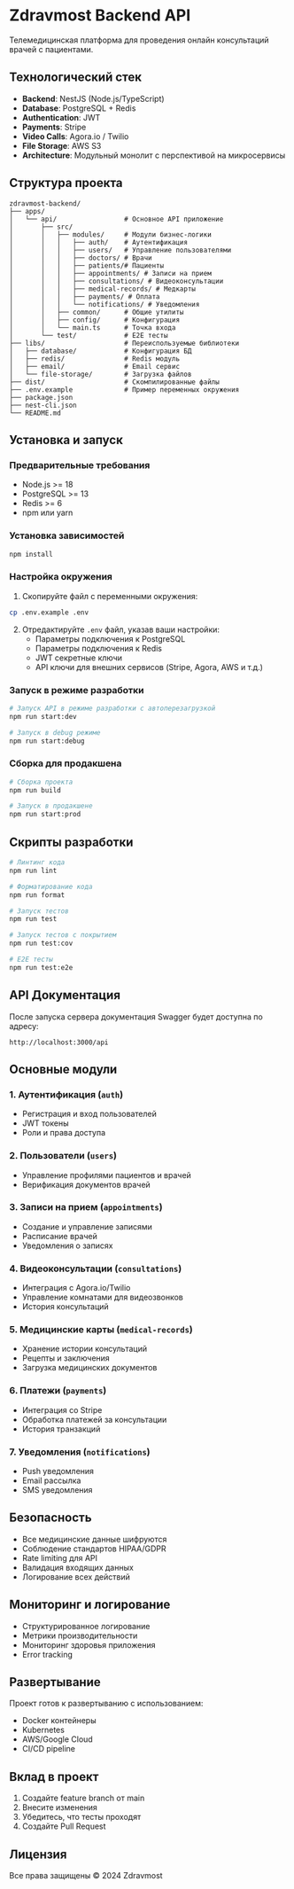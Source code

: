 # Zdravmost Backend API

Телемедицинская платформа для проведения онлайн консультаций врачей с пациентами.

## Технологический стек

- **Backend**: NestJS (Node.js/TypeScript)
- **Database**: PostgreSQL + Redis
- **Authentication**: JWT
- **Payments**: Stripe
- **Video Calls**: Agora.io / Twilio
- **File Storage**: AWS S3
- **Architecture**: Модульный монолит с перспективой на микросервисы

## Структура проекта

```
zdravmost-backend/
├── apps/
│   └── api/                 # Основное API приложение
│       ├── src/
│       │   ├── modules/     # Модули бизнес-логики
│       │   │   ├── auth/    # Аутентификация
│       │   │   ├── users/   # Управление пользователями
│       │   │   ├── doctors/ # Врачи
│       │   │   ├── patients/# Пациенты
│       │   │   ├── appointments/ # Записи на прием
│       │   │   ├── consultations/ # Видеоконсультации
│       │   │   ├── medical-records/ # Медкарты
│       │   │   ├── payments/ # Оплата
│       │   │   └── notifications/ # Уведомления
│       │   ├── common/      # Общие утилиты
│       │   ├── config/      # Конфигурация
│       │   └── main.ts      # Точка входа
│       └── test/            # E2E тесты
├── libs/                    # Переиспользуемые библиотеки
│   ├── database/            # Конфигурация БД
│   ├── redis/               # Redis модуль
│   ├── email/               # Email сервис
│   └── file-storage/        # Загрузка файлов
├── dist/                    # Скомпилированные файлы
├── .env.example             # Пример переменных окружения
├── package.json
├── nest-cli.json
└── README.md
```

## Установка и запуск

### Предварительные требования

- Node.js >= 18
- PostgreSQL >= 13
- Redis >= 6
- npm или yarn

### Установка зависимостей

```bash
npm install
```

### Настройка окружения

1. Скопируйте файл с переменными окружения:
```bash
cp .env.example .env
```

2. Отредактируйте `.env` файл, указав ваши настройки:
   - Параметры подключения к PostgreSQL
   - Параметры подключения к Redis
   - JWT секретные ключи
   - API ключи для внешних сервисов (Stripe, Agora, AWS и т.д.)

### Запуск в режиме разработки

```bash
# Запуск API в режиме разработки с автоперезагрузкой
npm run start:dev

# Запуск в debug режиме
npm run start:debug
```

### Сборка для продакшена

```bash
# Сборка проекта
npm run build

# Запуск в продакшене
npm run start:prod
```

## Скрипты разработки

```bash
# Линтинг кода
npm run lint

# Форматирование кода
npm run format

# Запуск тестов
npm run test

# Запуск тестов с покрытием
npm run test:cov

# E2E тесты
npm run test:e2e
```

## API Документация

После запуска сервера документация Swagger будет доступна по адресу:
```
http://localhost:3000/api
```

## Основные модули

### 1. Аутентификация (`auth`)
- Регистрация и вход пользователей
- JWT токены
- Роли и права доступа

### 2. Пользователи (`users`)
- Управление профилями пациентов и врачей
- Верификация документов врачей

### 3. Записи на прием (`appointments`)
- Создание и управление записями
- Расписание врачей
- Уведомления о записях

### 4. Видеоконсультации (`consultations`)
- Интеграция с Agora.io/Twilio
- Управление комнатами для видеозвонков
- История консультаций

### 5. Медицинские карты (`medical-records`)
- Хранение истории консультаций
- Рецепты и заключения
- Загрузка медицинских документов

### 6. Платежи (`payments`)
- Интеграция со Stripe
- Обработка платежей за консультации
- История транзакций

### 7. Уведомления (`notifications`)
- Push уведомления
- Email рассылка
- SMS уведомления

## Безопасность

- Все медицинские данные шифруются
- Соблюдение стандартов HIPAA/GDPR
- Rate limiting для API
- Валидация входящих данных
- Логирование всех действий

## Мониторинг и логирование

- Структурированное логирование
- Метрики производительности
- Мониторинг здоровья приложения
- Error tracking

## Развертывание

Проект готов к развертыванию с использованием:
- Docker контейнеры
- Kubernetes
- AWS/Google Cloud
- CI/CD pipeline

## Вклад в проект

1. Создайте feature branch от main
2. Внесите изменения
3. Убедитесь, что тесты проходят
4. Создайте Pull Request

## Лицензия

Все права защищены © 2024 Zdravmost
